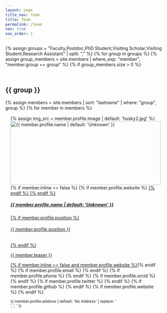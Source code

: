 ```yaml
---
layout: page
title_nav: team
title: Team
permalink: /team
nav: true
nav_order: 1
---
```


<style>
.team-member-image {
  width: 100%; 
  height: 200px; 
  object-fit: cover; 
}
.card {
  margin: 1rem; 
  display: flex;
  flex-direction: column;
  height: 100%; 
}
.card-body {
  flex-grow: 1; 
}
</style>

{% assign groups = "Faculty,Postdoc,PhD Student,Visiting Scholar,Visiting Student,Research Assistant" | split: "," %}
{% for group in groups %}
{% assign group_members = site.members | where_exp: "member", "member.group == group" %}
{% if group_members.size > 0 %}

<h2 style="padding-top: 30px;">{{ group }}</h2>
    {% assign members = site.members | sort: "lastname" | where: "group", group %}
    {% for member in members %}
<div class="card {% if member.inline == false %}hoverable{% endif %}" style="margin-bottom: 1rem;">
    <div class="row no-gutters">
        <div class="col-sm-4 col-md-3">
            {% assign img_src = member.profile.image | default: 'husky2.jpg' %}
            <img class="team-member-image" src="{{ '/assets/img/' | append: img_src | relative_url }}" alt="{{ member.profile.name | default: 'Unknown' }}" />
        </div>
        <div class="team col-sm-8 col-md-9">
            <div class="card-body">
                    {% if member.inline == false %}
                    {% if member.profile.website %}
                    <a href="{{ member.profile.website }}">
                    {% endif %}
                    {% endif %}
                    <h5 class="card-title">{{ member.profile.name | default: 'Unknown' }}</h5>
                    {% if member.profile.position %}<h6 class="card-subtitle mb-2 text-muted">{{ member.profile.position }}</h6>{% endif %}
                    <p class="card-text">
                        {{ member.teaser }}
                    </p>
                    {% if member.inline == false and member.profile.website %}</a>{% endif %}
                    {% if member.profile.email %}
                        <a href="mailto:{{ member.profile.email }}" class="card-link"><i class="fas fa-envelope"></i></a>
                    {% endif %}
                    {% if member.profile.phone %}
                        <a href="tel:{{ member.profile.phone }}" class="card-link"><i class="fas fa-phone"></i></a>
                    {% endif %}
                    {% if member.profile.orcid %}
                        <a href="https://orcid.org/{{ member.profile.orcid }}" class="card-link" target="_blank"><i class="fab fa-orcid"></i></a>
                    {% endif %}
                    {% if member.profile.twitter %}
                        <a href="https://twitter.com/{{ member.profile.twitter }}" class="card-link" target="_blank"><i class="fab fa-twitter"></i></a>
                    {% endif %}
                    {% if member.profile.github %}
                        <a href="https://github.com/{{ member.profile.github }}" class="card-link" target="_blank"><i class="fab fa-github"></i></a>
                    {% endif %}
                    {% if member.profile.website %}
                        <a href="{{ member.profile.website }}" class="card-link" target="_blank"><i class="fas fa-globe"></i></a>
                    {% endif %}
                    <p class="card-text">
                        <small class="test-muted"><i class="fas fa-thumbtack"></i> {{ member.profile.address | default: 'No Address' | replace: '<br />', ', ' }}</small>
                    </p>
                </div>
        </div>
    </div>
</div>
    {% endfor %}
{% endif %}
{% endfor %}
